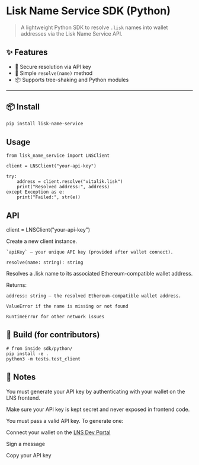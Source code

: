 # Lisk Name Service SDK (Python)

> A lightweight Python SDK to resolve `.lisk` names into wallet addresses via the Lisk Name Service API.

## ✨ Features

- 🔐 Secure resolution via API key
- 🧠 Simple `resolve(name)` method
- 📦 Supports tree-shaking and Python modules

---

## 📦 Install

```bash
pip install lisk-name-service
```

## Usage

```
from lisk_name_service import LNSClient

client = LNSClient("your-api-key")

try:
    address = client.resolve("vitalik.lisk")
    print("Resolved address:", address)
except Exception as e:
    print("Failed:", str(e))
```

## API

client = LNSClient("your-api-key")

Create a new client instance.

    `apiKey` – your unique API key (provided after wallet connect).


`resolve(name: string): string`

Resolves a .lisk name to its associated Ethereum-compatible wallet address.

Returns:

    address: string – the resolved Ethereum-compatible wallet address.

    ValueError if the name is missing or not found

	RuntimeError for other network issues

## 🧪 Build (for contributors)

```
# from inside sdk/python/
pip install -e .
python3 -m tests.test_client
```

## 🔐 Notes

You must generate your API key by authenticating with your wallet on the LNS frontend.

Make sure your API key is kept secret and never exposed in frontend code.

You must pass a valid API key. To generate one:

Connect your wallet on the [LNS Dev Portal](https://https://lisk-name-server.vercel.app/dev-portal)

Sign a message

Copy your API key

